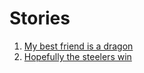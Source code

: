 # Stories
1. [My best friend is a dragon](my-best-friend-is-a-dragon-example.md)
2. [Hopefully the steelers win](hopefully-the-steelers-win-20.md)
